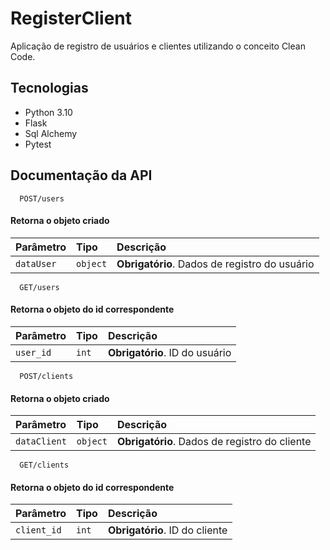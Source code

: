 # RegisterClient

Aplicação de registro de usuários e clientes utilizando o conceito Clean Code.



## Tecnologias

- Python 3.10
- Flask
- Sql Alchemy
- Pytest


## Documentação da API

```http
  POST/users
```
#### Retorna o objeto criado

| Parâmetro   | Tipo       | Descrição                                    |
| :---------- | :--------- | :--------------------------------------------|
| `dataUser ` | `object` | **Obrigatório**. Dados de registro do usuário  |

```http
  GET/users
```
#### Retorna o objeto do id correspondente

| Parâmetro   | Tipo       | Descrição                                    |
| :---------- | :--------- | :--------------------------------------------|
| `user_id`   | `int`      | **Obrigatório**. ID do usuário               |


```http
  POST/clients
```
#### Retorna o objeto criado

| Parâmetro   | Tipo       | Descrição                                    |
| :---------- | :--------- | :--------------------------------------------|
| `dataClient` | `object` | **Obrigatório**. Dados de registro do cliente |


```http
  GET/clients
```
#### Retorna o objeto do id correspondente

| Parâmetro   | Tipo       | Descrição                                    |
| :---------- | :--------- | :--------------------------------------------|
| `client_id` | `int`      | **Obrigatório**. ID do cliente               |
